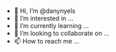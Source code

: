 - 👋 Hi, I’m @danynyels
- 👀 I’m interested in ...
- 🌱 I’m currently learning ...
- 💞️ I’m looking to collaborate on ...
- 📫 How to reach me ...

<!---
danynyels/danynyels is a ✨ special ✨ repository because its `README.md` (this file) appears on your GitHub profile.
You can click the Preview link to take a look at your changes.
--->
